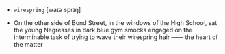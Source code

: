 - `wirespring` [waɪə sprɪŋ]



-  On the other side of Bond Street, in the windows of the High School, sat the young Negresses in dark blue gym smocks engaged on the interminable task of trying to wave their wirespring hair —— the heart of the matter